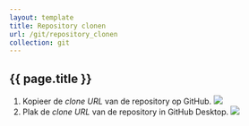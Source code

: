 ```yaml
---
layout: template
title: Repository clonen
url: /git/repository_clonen
collection: git
---
```


## {{ page.title }}

<ol>
    <li>
    Kopieer de <em>clone URL</em> van de repository op GitHub.
    <img src="{{ '/git/images/clone_url_github.png' | relative_url}}" />
    </li>
    <li>
    Plak de <em>clone URL</em> van de repository in GitHub Desktop.
    <img src="{{ '/git/images/clone_url_desktop.png' | relative_url}}" />
    </li> 
</ol>


